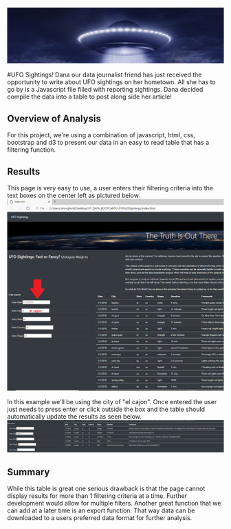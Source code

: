 <img src="./images/ufo.jpg"
     alt="The Truth is Out There"
     style="float: center; margin-right: 10px;" />

#UFO Sightings!
Dana our data journalist friend has just received the opportunity to write about
UFO sightings on her hometown. All she has to go by is a Javascript file filled
with reporting sightings. Dana decided compile the data into a table to post along
side her article!

## Overview of Analysis
For this project, we're using a combination of javascript, html, css, bootstrap and
d3 to present our data in an easy to read table that has a filtering function.

## Results
This page is very easy to use, a user enters their filtering criteria into the
text boxes on the center left as pictured below.
<img src="./images/1.png"
     alt="1"
     style="float: center; margin-right: 10px;" />

In this example we'll be using the city of "el cajon". Once entered the user just
needs to press enter or click outside the box and the table should automatically
update the results as seen below.
<img src="./images/2.png"
     alt="1"
     style="float: center; margin-right: 10px;" />

## Summary
While this table is great one serious drawback is that the page cannot display
results for more than 1 filtering criteria at a time. Further development would
allow for multiple filters. Another great function that we can add at a later time
is an export function. That way data can be downloaded to a users preferred data
format for further analysis.
